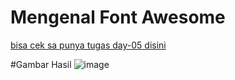 # Mengenal Font Awesome

[bisa cek sa punya tugas day-05 disini]( https://maikelkayame.github.io/sacode-onlie-2023-day05/)


#Gambar Hasil
![image](https://user-images.githubusercontent.com/102007716/218456241-a36070f2-6de7-44dd-912d-8a48cc1ea117.png)


